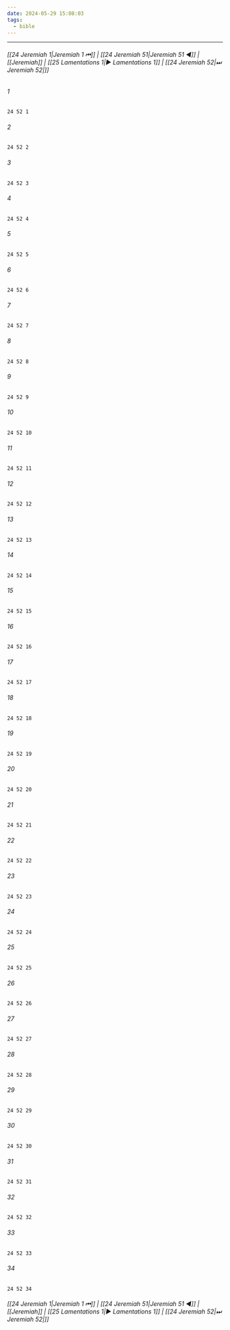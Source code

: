 ```yaml
---
date: 2024-05-29 15:08:03
tags:
  - bible
---
```

___

###### [[24 Jeremiah 1|Jeremiah 1 ⏮]] | [[24 Jeremiah 51|Jeremiah 51 ◀]] | [[Jeremiah]] | [[25 Lamentations 1|▶ Lamentations 1]] | [[24 Jeremiah 52|⏭ Jeremiah 52|]]

###### 1
``` verse
24 52 1 
```
###### 2
``` verse
24 52 2 
```
###### 3
``` verse
24 52 3 
```
###### 4
``` verse
24 52 4 
```
###### 5
``` verse
24 52 5 
```
###### 6
``` verse
24 52 6 
```
###### 7
``` verse
24 52 7 
```
###### 8
``` verse
24 52 8 
```
###### 9
``` verse
24 52 9 
```
###### 10
``` verse
24 52 10 
```
###### 11
``` verse
24 52 11 
```
###### 12
``` verse
24 52 12 
```
###### 13
``` verse
24 52 13 
```
###### 14
``` verse
24 52 14 
```
###### 15
``` verse
24 52 15 
```
###### 16
``` verse
24 52 16 
```
###### 17
``` verse
24 52 17 
```
###### 18
``` verse
24 52 18 
```
###### 19
``` verse
24 52 19 
```
###### 20
``` verse
24 52 20 
```
###### 21
``` verse
24 52 21 
```
###### 22
``` verse
24 52 22 
```
###### 23
``` verse
24 52 23 
```
###### 24
``` verse
24 52 24 
```
###### 25
``` verse
24 52 25 
```
###### 26
``` verse
24 52 26 
```
###### 27
``` verse
24 52 27 
```
###### 28
``` verse
24 52 28 
```
###### 29
``` verse
24 52 29 
```
###### 30
``` verse
24 52 30 
```
###### 31
``` verse
24 52 31 
```
###### 32
``` verse
24 52 32 
```
###### 33
``` verse
24 52 33 
```
###### 34
``` verse
24 52 34 
```

###### [[24 Jeremiah 1|Jeremiah 1 ⏮]] | [[24 Jeremiah 51|Jeremiah 51 ◀]] | [[Jeremiah]] | [[25 Lamentations 1|▶ Lamentations 1]] | [[24 Jeremiah 52|⏭ Jeremiah 52|]]

